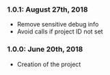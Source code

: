 ### 1.0.1: August 27th, 2018
* Remove sensitive debug info
* Avoid calls if project ID not set

### 1.0.0: June 20th, 2018
* Creation of the project